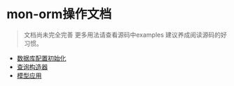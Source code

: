 # mon-orm操作文档

> 文档尚未完全完善
> 更多用法请查看源码中examples
> 建议养成阅读源码的好习惯。


- [数据库配置初始化](./Db.md)
- [查询构造器](./Query.md)
- [模型应用](./Model.md)
